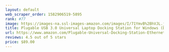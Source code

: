 ```yaml
---
layout: default 
﻿web_scraper_order: 1582906519-5895
rank: #77
image: https://images-na.ssl-images-amazon.com/images/I/71YmvB%2BhVJL.jpg
title: Plugable USB 3.0 Universal Laptop Docking Station for Windows (Dual Video HDMI and DVI/VGA,…
url: https://www.amazon.com/Plugable-Universal-Docking-Station-Ethernet/dp/B00ECDM78E/ref=zg_mw_pc_77?_encoding=UTF8&psc=1&refRID=EM7YADC22S0GE9S6JC4D
reviews: 4.5 out of 5 stars
price: $89.00 
---
```

